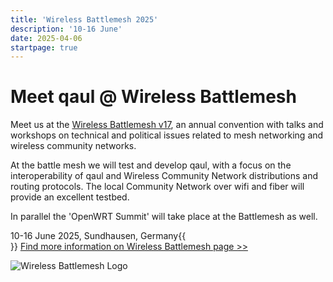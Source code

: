 ```yaml
---
title: 'Wireless Battlemesh 2025'
description: '10-16 June'
date: 2025-04-06
startpage: true
---
```


# Meet qaul @ Wireless Battlemesh

Meet us at the [Wireless Battlemesh v17](https://battlemesh.org/BattleMeshV17), an annual convention with talks and workshops on technical and political issues related to mesh networking and wireless community networks.

At the battle mesh we will test and develop qaul, with a focus on the interoperability of qaul and Wireless Community Network distributions and routing protocols. The local Community Network over wifi and fiber will provide an excellent testbed.

In parallel the 'OpenWRT Summit' will take place at the Battlemesh as well.

10-16 June 2025, Sundhausen, Germany{{<br>}}
[Find more information on Wireless Battlemesh page &gt;&gt;](https://battlemesh.org/BattleMeshV17)

![Wireless Battlemesh Logo](../WBMv17logo.jpg)
